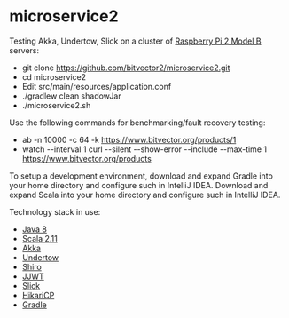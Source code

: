 # microservice2

Testing Akka, Undertow, Slick on a cluster of
[Raspberry Pi 2 Model B](https://www.raspberrypi.org/products/raspberry-pi-2-model-b/) servers:

* git clone https://github.com/bitvector2/microservice2.git
* cd microservice2
* Edit src/main/resources/application.conf
* ./gradlew clean shadowJar
* ./microservice2.sh

Use the following commands for benchmarking/fault recovery testing:

* ab -n 10000 -c 64 -k https://www.bitvector.org/products/1
* watch --interval 1 curl --silent --show-error --include --max-time 1 https://www.bitvector.org/products

To setup a development environment, download and expand Gradle into your home directory and configure such in
IntelliJ IDEA.  Download and expand Scala into your home directory and configure such in IntelliJ IDEA.

Technology stack in use:

* [Java 8](http://www.oracle.com/technetwork/java/javase/downloads/index.html)
* [Scala 2.11](http://scala-lang.org/)
* [Akka](http://akka.io/)
* [Undertow](http://undertow.io/)
* [Shiro](http://shiro.apache.org/)
* [JJWT](https://github.com/jwtk/jjwt)
* [Slick](http://slick.typesafe.com/)
* [HikariCP](http://brettwooldridge.github.io/HikariCP/)
* [Gradle](http://gradle.org/)
